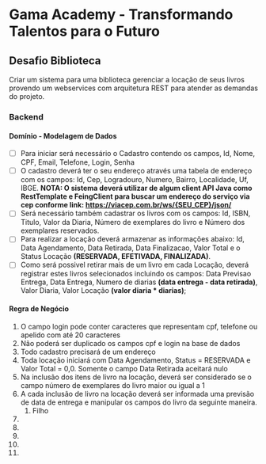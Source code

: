 # Gama Academy - Transformando Talentos para o Futuro

## Desafio Biblioteca
Criar um sistema para uma biblioteca gerenciar a locação de seus livros provendo um webservices com arquitetura REST para atender as demandas do projeto.

### Backend

#### Domínio - Modelagem de Dados

- [ ] Para iniciar será necessário o Cadastro contendo os campos, Id, Nome, CPF, Email, Telefone, Login, Senha
- [ ] O cadastro deverá ter o seu endereço através uma tabela de endereço com os campos: Id, Cep, Logradouro, Numero, Bairro, Localidade, Uf, IBGE.
**NOTA: O sistema deverá utilizar de algum client API Java como RestTemplate e FeingClient para buscar um endereço do serviço via cep conforme link: https://viacep.com.br/ws/{SEU_CEP}/json/** 
- [ ] Será necessário também cadastrar os livros com os campos: Id, ISBN, Titulo, Valor da Diaria, Número de exemplares do livro e Número dos exemplares reservados.
- [ ] Para realizar a locação deverá armazenar as informações abaixo: Id, Data Agendamento, Data Retirada, Data Finalizacao,  Valor Total e o Status Locação **(RESERVADA, EFETIVADA, FINALIZADA)**.
- [ ] Como será possivel retirar mais de um livro em cada Locação, deverá registrar estes livros selecionados incluindo os campos: Data Previsao Entrega, Data Entrega, Numero de diarias **(data entrega - data retirada)**, Valor Diaria, Valor Locação **(valor diaria * diarias)**;

#### Regra de Negócio

1. O campo login pode conter caracteres que representam cpf, telefone ou apelido com até 20 caracteres
1. Não poderá ser duplicado os campos cpf e login na base de dados
1. Todo cadastro precisará de um endereço
1. Toda locação iniciará com Data Agendamento,  Status = RESERVADA e Valor Total = 0,0. Somente o campo Data Retirada aceitará nulo
1. Na inclusão dos itens de livro na locação, deverá ser considerado se o campo número de exemplares do livro maior ou igual a 1
1. A cada inclusão de livro na  locação deverá ser informada uma previsão de data de entrega e manipular os campos do livro da seguinte maneira.
	1. Filho
1.
1.
1.
1.
1.

